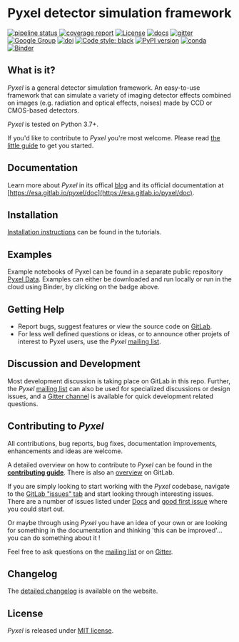 Pyxel detector simulation framework
===================================

[![pipeline status](https://gitlab.com/esa/pyxel/badges/master/pipeline.svg)](https://gitlab.com/esa/pyxel/-/pipelines)
[![coverage report](https://gitlab.com/esa/pyxel/badges/master/coverage.svg)](https://gitlab.com/esa/pyxel/-/commits/master)
[![License](https://img.shields.io/badge/license-MIT-green.svg)](https://gitlab.com/esa/pyxel/blob/master/LICENSE.txt)
[![docs](https://esa.gitlab.io/pyxel/documentation.svg)](https://esa.gitlab.io/pyxel/doc)
[![gitter](https://badges.gitter.im/pyxel-framework/community.svg)](https://gitter.im/pyxel-framework/community)
[![Google Group](https://img.shields.io/badge/Google%20Group-Pyxel%20Detector%20Framework-blue.svg)](https://groups.google.com/g/pyxel-detector-framework)
[![doi](https://zenodo.org/badge/DOI/10.1117/12.2314047.svg)](https://doi.org/10.1117/12.2314047)
[![Code style: black](https://img.shields.io/badge/code%20style-black-000000.svg)](https://github.com/psf/black)
[![PyPI version](https://badge.fury.io/py/pyxel-sim.svg)](https://badge.fury.io/py/pyxel-sim)
[![conda](https://img.shields.io/conda/vn/conda-forge/pyxel-sim.svg)](https://anaconda.org/conda-forge/pyxel-sim)
[![Binder](https://mybinder.org/badge_logo.svg)](https://mybinder.org/v2/gl/esa%2Fpyxel-data/HEAD?urlpath=lab)

## What is it?

*Pyxel* is a general detector simulation framework.
An easy-to-use framework that can simulate a variety of imaging detector
effects combined on images (e.g. radiation and optical effects, noises)
made by CCD or CMOS-based detectors.

*Pyxel* is tested on Python 3.7+.

If you'd like to contribute to *Pyxel* you're most welcome.
Please read [the little guide](https://esa.gitlab.io/pyxel/doc/stable/references/contributing.html) to get you started.

## Documentation

Learn more about *Pyxel* in its offical [blog](https://esa.gitlab.io/pyxel) and its official documentation at [https://esa.gitlab.io/pyxel/doc](https://esa.gitlab.io/pyxel/doc).


## Installation

[Installation instructions](https://esa.gitlab.io/pyxel/doc/stable/tutorials/install.html) can be found in the tutorials.

## Examples

Example notebooks of Pyxel can be found in a separate public repository [Pyxel Data](https://gitlab.com/esa/pyxel-data). Examples can either be downloaded and run locally or run in the cloud using Binder, by clicking on the badge above.


## Getting Help


* Report bugs, suggest features or view the source code on [GitLab](https://gitlab.com/esa/pyxel).
* For less well defined questions or ideas, or to announce other projets of interest to Pyxel users, use the *Pyxel* [mailing list](https://groups.google.com/g/pyxel-detector-framework).

## Discussion and Development

Most development discussion is taking place on GitLab in this repo.
Further, the *Pyxel* [mailing list](https://groups.google.com/g/pyxel-detector-framework) can also be used for specialized discussions or design issues, and a [Gitter channel](https://gitter.im/pyxel-framework/community) is available for quick development related questions.


## Contributing to *Pyxel*

All contributions, bug reports, bug fixes, documentation improvements, enhancements and ideas are welcome.

A detailed overview on how to contribute to *Pyxel* can be found in the
[**contributing guide**](https://esa.gitlab.io/pyxel/doc/stable/references/contributing.html).
There is also an [overview](.gitlab/CONTRIBUTING.md) on GitLab.

If you are simply looking to start working with the *Pyxel* codebase, navigate to the
[GitLab "issues" tab](https://gitlab.com/esa/pyxel/issues) and start looking through interesting issues.
There are a number of issues listed under [Docs](https://gitlab.com/esa/pyxel/issues?label_name%5B%5D=documentation) and [good first issue](https://gitlab.com/esa/pyxel/issues?label_name%5B%5D=good+first+issue) where you could start out.

Or maybe through using *Pyxel* you have an idea of your own or are looking for something in the documentation and thinking 'this can be improved'... you can do something about it !

Feel free to ask questions on the [mailing list](https://groups.google.com/g/pyxel-detector-framework) or on [Gitter](https://gitter.im/pyxel-framework/community).


## Changelog

The [detailed changelog](https://esa.gitlab.io/pyxel/doc/stable/references/changelog.html) is available on the website.


## License

*Pyxel* is released under [MIT license](https://gitlab.com/esa/pyxel/blob/master/LICENSE.txt).
